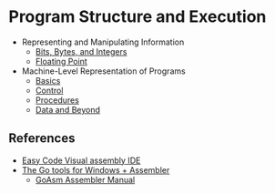 # Program Structure and Execution
- Representing and Manipulating Information
  - [Bits, Bytes,	and	Integers](./rmi.md)
  - [Floating Point](./fp.md)
- Machine-Level Representation of Programs
  - [Basics](./mlrp.md)
  - [Control](./mlrp2.md)
  - [Procedures](./mlrp3.md)
  - [Data and Beyond](./mlrp4.md)


## References
- [Easy Code Visual assembly IDE](https://easycode.cat/)
- [The Go tools for Windows + Assembler](http://www.godevtool.com/)
  - [GoAsm Assembler Manual](http://www.godevtool.com/GoasmFrame.htm)